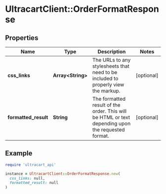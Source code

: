 # UltracartClient::OrderFormatResponse

## Properties

| Name | Type | Description | Notes |
| ---- | ---- | ----------- | ----- |
| **css_links** | **Array&lt;String&gt;** | The URLs to any stylesheets that need to be included to properly view the markup. | [optional] |
| **formatted_result** | **String** | The formatted result of the order.  This will be HTML or text depending upon the requested format. | [optional] |

## Example

```ruby
require 'ultracart_api'

instance = UltracartClient::OrderFormatResponse.new(
  css_links: null,
  formatted_result: null
)
```

